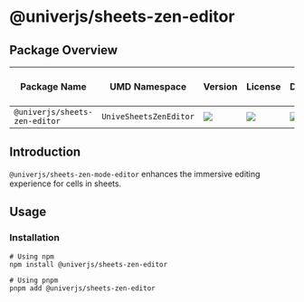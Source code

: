 # @univerjs/sheets-zen-editor

## Package Overview

| Package Name | UMD Namespace | Version | License | Downloads | Contains CSS | Contains i18n locales |
| --- | --- | --- | --- | --- | :---: | :---: |
| `@univerjs/sheets-zen-editor` | `UniveSheetsZenEditor` | [![][npm-version-shield]][npm-version-link] | ![][npm-license-shield] | ![][npm-downloads-shield] | ❌ | ⭕️ |

## Introduction

`@univerjs/sheets-zen-mode-editor` enhances the immersive editing experience for cells in sheets.

## Usage

### Installation

```shell
# Using npm
npm install @univerjs/sheets-zen-editor

# Using pnpm
pnpm add @univerjs/sheets-zen-editor
```

<!-- Links -->
[npm-version-shield]: https://img.shields.io/npm/v/@univerjs/slides?style=flat-square
[npm-version-link]: https://npmjs.com/package/@univerjs/slides
[npm-license-shield]: https://img.shields.io/npm/l/@univerjs/slides?style=flat-square
[npm-downloads-shield]: https://img.shields.io/npm/dm/@univerjs/slides?style=flat-square
